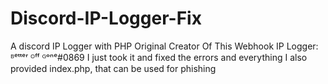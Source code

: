# Discord-IP-Logger-Fix
A discord IP Logger with PHP
Original Creator Of This Webhook IP Logger: ᴮᵉᵗᵗᵉʳ ᴼᶠᶠ ᴳᵒⁿᵉ#0869
I just took it and fixed the errors and everything
I also provided index.php, that can be used for phishing
